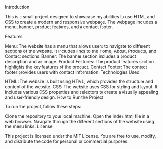 Introduction

This is a small project designed to showcase my abilities to use HTML and CSS to create a modern and responsive webpage. The webpage includes a menu, banner, product features, and a contact footer.

Features

Menu: The website has a menu that allows users to navigate to different sections of the website. It includes links to the Home, About, Products, and Contact sections.
Banner: The banner section includes a product description and an image.
Product Features: The product features section highlights the key features of the product.
Contact Footer: The contact footer provides users with contact information.
Technologies Used

HTML: The website is built using HTML, which provides the structure and content of the website.
CSS: The website uses CSS for styling and layout. It includes various CSS properties and selectors to create a visually appealing and user-friendly design.
How to Run the Project

To run the project, follow these steps:

Clone the repository to your local machine.
Open the index.html file in a web browser.
Navigate through the different sections of the website using the menu links.
License

This project is licensed under the MIT License. You are free to use, modify, and distribute the code for personal or commercial purposes.